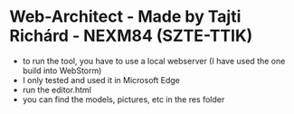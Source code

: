 # Web-Architect - Made by Tajti Richárd - NEXM84 (SZTE-TTIK)

- to run the tool, you have to use a local webserver (I have used the one build into WebStorm)
- I only tested and used it in Microsoft Edge
- run the editor.html
- you can find the models, pictures, etc in the res folder

